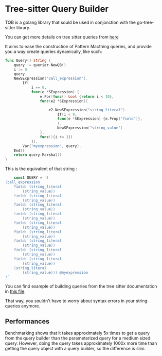 # Tree-sitter Query Builder

TQB is a golang library that sould be used in conjonction with the go-tree-sitter library.

You can get more details on tree sitter queries from [here](https://tree-sitter.github.io/tree-sitter/using-parsers#pattern-matching-with-queries)

It aims to ease the construction of Pattern Macthing queries, and provide you a way create queries dynamically, like such:

```go
func Query() string {
    query := querier.NewQB()
    i := 0
    query.
    NewSExpression("call_expression").
        If(
            i == 0,
            func(e *SExpression) {
                e.For(func() bool {return i < 10},
                func(e2 *SExpression){

                    e2.NewSExpression("string_literal").
                        If(i < 9,
                        func(e *SExpression) {e.Prop("field")},
                        ).
                        NewSExpression("string_value")
                },
                func(){i += 1})
            }).
        Var("myexpression", query).
    End()
    return query.Marshal()
}
```

This is the equivalent of that string :

```go
    const QUERY = `(
(call_expression
    field: (string_literal
        (string_value))
    field: (string_literal
        (string_value))
    field: (string_literal
        (string_value))
    field: (string_literal
        (string_value))
    field: (string_literal
        (string_value))
    field: (string_literal
        (string_value))
    field: (string_literal
        (string_value))
    field: (string_literal
        (string_value))
    field: (string_literal
        (string_value))
    (string_literal
        (string_value))) @myexpression
)`
```

You can find example of building queries from the tree sitter documentation in [this file](./querier/query_test.go)

That way, you souldn't have to worry about syntax errors in your string queries anymore.

## Performances

Benchmarking shows that it takes approximately 5x times to get a query from the query builder than the parameterized query for a medium sized query. However, doing the query takes approximately 1000x more time than getting the query object with a query builder, so the difference is slim.
